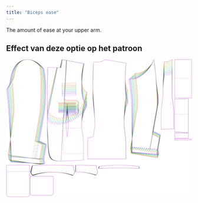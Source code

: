 ```yaml
---
title: "Biceps ease"
---
```


The amount of ease at your upper arm.

## Effect van deze optie op het patroon

![This image shows the effect of this option by superimposing several variants that have a different value for this option](jaeger_bicepsease_sample.svg "Effect of this option on the pattern")
